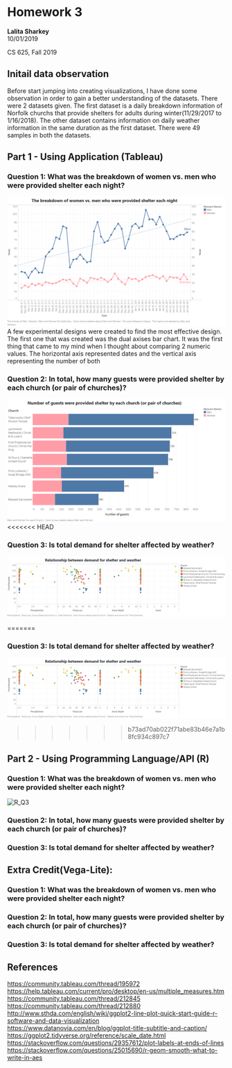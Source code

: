 Homework 3
================
**Lalita Sharkey**  
10/01/2019

CS 625, Fall 2019
## Initail data observation
Before start jumping into creating visualizations, I have done some observation in order to gain a better understanding of the datasets. There were 2 datasets given. The first dataset is a daily breakdown information of Norfolk churchs that provide shelters for adults during winter(11/29/2017 to 1/16/2018). The other dataset contains information on daily weather information in the same duration as the first dataset. There were 49 samples in both the datasets.
## Part 1 - Using Application (Tableau)  
### Question 1: What was the breakdown of women vs. men who were provided shelter each night?  
![Q1](img/Q1.png)
A few experimental designs were created to find the most effective design. The first one that was created was the dual axises bar chart. It was the first thing that came to my mind when I thought about comparing 2 numeric values. The horizontal axis represented dates and the vertical axis representing the number of both 

### Question 2: In total, how many guests were provided shelter by each church (or pair of churches)?
![Q2](img/Q2.png)
<<<<<<< HEAD

### Question 3: Is total demand for shelter affected by weather?
![Q3](img/Q3.png)

=======
### Question 3: Is total demand for shelter affected by weather?
![Q3](img/Q3.png)
>>>>>>> b73ad70ab022f71abe83b46e7a1b8fc934c897c7
## Part 2 - Using Programming Language/API (R)
### Question 1: What was the breakdown of women vs. men who were provided shelter each night?
![R_Q3](img/Rplo_Q1.png)


### Question 2: In total, how many guests were provided shelter by each church (or pair of churches)?

### Question 3: Is total demand for shelter affected by weather?

## Extra Credit(Vega-Lite):
### Question 1: What was the breakdown of women vs. men who were provided shelter each night?

### Question 2: In total, how many guests were provided shelter by each church (or pair of churches)?

### Question 3: Is total demand for shelter affected by weather?

## References
https://community.tableau.com/thread/195972  
https://help.tableau.com/current/pro/desktop/en-us/multiple_measures.htm  
https://community.tableau.com/thread/212845  
https://community.tableau.com/thread/212880  
http://www.sthda.com/english/wiki/ggplot2-line-plot-quick-start-guide-r-software-and-data-visualization  
https://www.datanovia.com/en/blog/ggplot-title-subtitle-and-caption/  
https://ggplot2.tidyverse.org/reference/scale_date.html  
https://stackoverflow.com/questions/29357612/plot-labels-at-ends-of-lines 
https://stackoverflow.com/questions/25015690/r-geom-smooth-what-to-write-in-aes  
